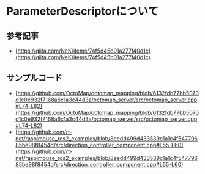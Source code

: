 # ParameterDescriptorについて

## 参考記事

- [https://qiita.com/NeK/items/74f5d45b01a277f40d1c](https://qiita.com/NeK/items/74f5d45b01a277f40d1c)

## サンプルコード

- [https://github.com/OctoMap/octomap_mapping/blob/6132fdb77bb5070d1c0e932f7168a6c1a3c44d3a/octomap_server/src/octomap_server.cpp#L74-L82](https://github.com/OctoMap/octomap_mapping/blob/6132fdb77bb5070d1c0e932f7168a6c1a3c44d3a/octomap_server/src/octomap_server.cpp#L74-L82)
- [https://github.com/rt-net/raspimouse_ros2_examples/blob/8eedd499d433539c1a1c4f54779685be98f8454d/src/direction_controller_component.cpp#L55-L60](https://github.com/rt-net/raspimouse_ros2_examples/blob/8eedd499d433539c1a1c4f54779685be98f8454d/src/direction_controller_component.cpp#L55-L60)
